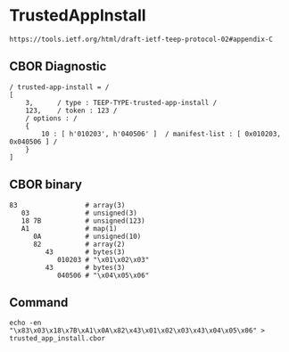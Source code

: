 <!--
 Copyright (c) 2020 SECOM CO., LTD. All Rights reserved.

 SPDX-License-Identifier: BSD-2-Clause
-->

# TrustedAppInstall
    https://tools.ietf.org/html/draft-ietf-teep-protocol-02#appendix-C

## CBOR Diagnostic
    / trusted-app-install = /
    [
        3,      / type : TEEP-TYPE-trusted-app-install /
        123,    / token : 123 /
        / options : /
        {
            10 : [ h'010203', h'040506' ]  / manifest-list : [ 0x010203, 0x040506 ] /
        }
    ]

## CBOR binary
    83                 # array(3)
       03              # unsigned(3)
       18 7B           # unsigned(123)
       A1              # map(1)
          0A           # unsigned(10)
          82           # array(2)
             43        # bytes(3)
                010203 # "\x01\x02\x03"
             43        # bytes(3)
                040506 # "\x04\x05\x06"

## Command
    echo -en "\x83\x03\x18\x7B\xA1\x0A\x82\x43\x01\x02\x03\x43\x04\x05\x06" > trusted_app_install.cbor
